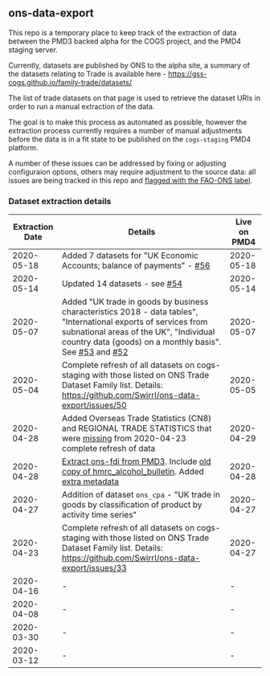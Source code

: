 ## ons-data-export

This repo is a temporary place to keep track of the extraction of data between the PMD3 backed alpha for the COGS project, and the PMD4 staging server.

Currently, datasets are published by ONS to the alpha site, a summary of the datasets relating to Trade is available here - https://gss-cogs.github.io/family-trade/datasets/

The list of trade datasets on that page is used to retrieve the dataset URIs in order to run a manual extraction of the data.

The goal is to make this process as automated as possible, however the extraction process currently requires a number of manual adjustments before the data is in a fit state to be published on the `cogs-staging` PMD4 platform.

A number of these issues can be addressed by fixing or adjusting configuraion options, others may require adjustment to the source data: all issues are being tracked in this repo and [flagged with the FAO-ONS label](https://github.com/Swirrl/ons-data-export/issues?q=is%3Aopen+is%3Aissue+label%3Afao-ons).

### Dataset extraction details


| Extraction Date | Details | Live on PMD4|
|--|--|--|
| 2020-05-18 | Added 7 datasets for "UK Economic Accounts; balance of payments" - [#56](https://github.com/Swirrl/ons-data-export/issues/56)| 2020-05-18 |
| 2020-05-14 | Updated 14 datasets - see [#54](https://github.com/Swirrl/ons-data-export/issues/54)| 2020-05-14 |
| 2020-05-07 | Added "UK trade in goods by business characteristics 2018 - data tables", "International exports of services from subnational areas of the UK", "Individual country data (goods) on a monthly basis". See [#53](https://github.com/Swirrl/ons-data-export/issues/53) and [#52](https://github.com/Swirrl/ons-data-export/issues/) | 2020-05-07 |
|2020-05-04  | Complete refresh of all datasets on cogs-staging with those listed on ONS Trade Dataset Family list. Details: https://github.com/Swirrl/ons-data-export/issues/50  | 2020-05-05 |
| 2020-04-28 | Added Overseas Trade Statistics (CN8) and REGIONAL TRADE STATISTICS that were [missing](https://github.com/Swirrl/ons-data-export/issues/39) from 2020-04-23 complete refresh of data | 2020-04-29 |
|2020-04-28  | [Extract ons-fdi from PMD3](https://github.com/Swirrl/ons-data-export/issues/39#issuecomment-620008485). Include [old copy of hmrc_alcohol_bulletin](https://github.com/Swirrl/ons-data-export/issues/39#issuecomment-620055256). Added [extra metadata](https://github.com/Swirrl/ons-data-export/issues/40)  | 2020-04-28 |
|2020-04-27  | Addition of dataset `ons_cpa` - "UK trade in goods by classification of product by activity time series"  | 2020-04-27 |
|2020-04-23  | Complete refresh of all datasets on cogs-staging with those listed on ONS Trade Dataset Family list. Details: https://github.com/Swirrl/ons-data-export/issues/33  | 2020-04-27 |
2020-04-16 | - | - |
2020-04-08 | - | - |
2020-03-30 | - | - |
2020-03-12 | - | - |